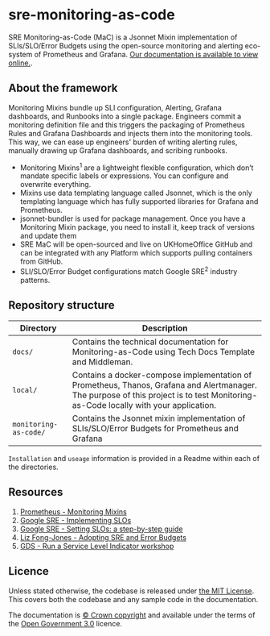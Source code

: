 # sre-monitoring-as-code

SRE Monitoring-as-Code (MaC) is a Jsonnet Mixin implementation of SLIs/SLO/Error Budgets using the open-source monitoring and alerting eco-system of Prometheus and Grafana. [Our documentation is available to view online.](https://improved-disco-310e77ab.pages.github.io/).

## About the framework

Monitoring Mixins bundle up SLI configuration, Alerting, Grafana dashboards, and Runbooks into a single package. Engineers commit a monitoring definition file and this triggers the packaging of Prometheus Rules and Grafana Dashboards and injects them into the monitoring tools. This way, we can ease up engineers' burden of writing alerting rules, manually drawing up Grafana dashboards, and scribing runbooks.

- Monitoring Mixins<sup>1</sup> are a lightweight flexible configuration, which don’t mandate specific labels or expressions. You can configure and overwrite everything.
- Mixins use data templating language called Jsonnet, which is the only templating language which has fully supported libraries for Grafana and Prometheus.
- jsonnet-bundler is used for package management. Once you have a Monitoring Mixin package, you need to install it, keep track of versions and update them
- SRE MaC will be open-sourced and live on UKHomeOffice GitHub and can be integrated with any Platform which supports pulling containers from GitHub.
- SLI/SLO/Error Budget configurations match Google SRE<sup>2</sup> industry patterns.

## Repository structure

| Directory | Description |
| ----------| ----------- |
| `docs/` | Contains the technical documentation for Monitoring-as-Code using Tech Docs Template and Middleman. |
| `local/` | Contains a docker-compose implementation of Prometheus, Thanos, Grafana and Alertmanager. The purpose of this project is to test Monitoring-as-Code locally with your application. |
| `monitoring-as-code/` | Contains the Jsonnet mixin implementation of SLIs/SLO/Error Budgets for Prometheus and Grafana |

`Installation` and `useage` information is provided in a Readme within each of the directories.

## Resources

1. [Prometheus - Monitoring Mixins](https://monitoring.mixins.dev/)
2. [Google SRE - Implementing SLOs](https://sre.google/workbook/implementing-slos/)
3. [Google SRE - Setting SLOs: a step-by-step guide](https://cloud.google.com/blog/products/management-tools/practical-guide-to-setting-slos)
4. [Liz Fong-Jones - Adopting SRE and Error Budgets](https://youtu.be/7VeU6LnOUms)
5. [GDS - Run a Service Level Indicator workshop](https://gds-way.cloudapps.digital/standards/slis.html#run-a-service-level-indicator-sli-workshop)

## Licence

Unless stated otherwise, the codebase is released under [the MIT License](https://opensource.org/licenses/MIT).
This covers both the codebase and any sample code in the documentation.

The documentation is [© Crown copyright](https://www.nationalarchives.gov.uk/information-management/re-using-public-sector-information/uk-government-licensing-framework/crown-copyright/) and available under the terms
of the [Open Government 3.0](https://www.nationalarchives.gov.uk/doc/open-government-licence/version/3/) licence.